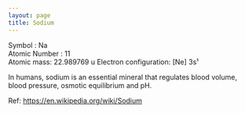 ```yaml
---
layout: page
title: Sodium
---
```


Symbol : Na  
Atomic Number : 11   
Atomic mass: 22.989769 u
Electron configuration: [Ne] 3s¹

In humans, sodium is an essential mineral that regulates blood volume, blood pressure, osmotic equilibrium and pH.

Ref: https://en.wikipedia.org/wiki/Sodium